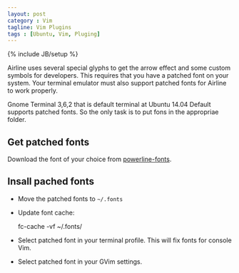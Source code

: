 ```yaml
---
layout: post
category : Vim
tagline: Vim Plugins
tags : [Ubuntu, Vim, Pluging]
---
```

{% include JB/setup %}

Airline uses several special glyphs to get the arrow effect and some custom symbols for developers.
This requires that you have a patched font on your system. Your terminal emulator must also support
patched fonts for Airline to work properly.

Gnome Terminal 3,6,2 that is default terminal at Ubuntu 14.04 Default supports patched fonts.
So the only task is to put fons in the appropriae folder.

## Get patched fonts
Download the font of your choice from [powerline-fonts](https://github.com/Lokaltog/powerline-fonts).

## Insall pached fonts

* Move the patched fonts to `~/.fonts`

* Update font cache:

    fc-cache -vf ~/.fonts/

* Select patched font in your terminal profile. This will fix fonts for console Vim.
* Select patched font in your GVim settings.
